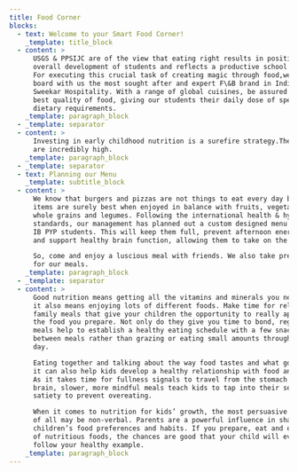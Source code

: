 ```yaml
---
title: Food Corner
blocks:
  - text: Welcome to your Smart Food Corner!
    _template: title_block
  - content: >
      USGS & PPSIJC are of the view that eating right results in positive
      overall development of students and reflects a productive school climate.
      For executing this crucial task of creating magic through food,we have on
      board with us the most sought after and expert F\&B brand in India,
      Sweekar Hospitality. With a range of global cuisines, be assured on the
      best quality of food, giving our students their daily dose of special
      dietary requirements.
    _template: paragraph_block
  - _template: separator
  - content: >
      Investing in early childhood nutrition is a surefire strategy.The returns
      are incredibly high.
    _template: paragraph_block
  - _template: separator
  - text: Planning our Menu
    _template: subtitle_block
  - content: >
      We know that burgers and pizzas are not things to eat every day but these
      items are surely best when enjoyed in balance with fruits, vegetables,
      whole grains and legumes. Following the international health & hygiene
      standards, our management has planned out a custom designed menu for our
      IB PYP students. This will keep them full, prevent afternoon energy slumps
      and support healthy brain function, allowing them to take on the day.

      So, come and enjoy a luscious meal with friends. We also take pre-booking
      for our meals.
    _template: paragraph_block
  - _template: separator
  - content: >
      Good nutrition means getting all the vitamins and minerals you need, but
      it also means enjoying lots of different foods. Make time for relaxed
      family meals that give your children the opportunity to really appreciate
      the food you prepare. Not only do they give you time to bond, regular
      meals help to establish a healthy eating schedule with a few snacks in
      between meals rather than grazing or eating small amounts throughout the
      day.

      Eating together and talking about the way food tastes and what goes into
      it can also help kids develop a healthy relationship with food and eating.
      As it takes time for fullness signals to travel from the stomach to the
      brain, slower, more mindful meals teach kids to tap into their sense of
      satiety to prevent overeating.

      When it comes to nutrition for kids’ growth, the most persuasive message
      of all may be non-verbal. Parents are a powerful influence in shaping
      children’s food preferences and habits. If you prepare, eat and enjoy lots
      of nutritious foods, the chances are good that your child will eventually
      follow your healthy example.
    _template: paragraph_block
---
```


